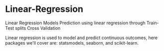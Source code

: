 # Linear-Regression

Linear Regression Models Prediction using linear regression through Train-Test splits Cross Validation

Linear regression is used to model and predict continuous outcomes, here packages we'll cover are: statsmodels, seaborn, and scikit-learn.
